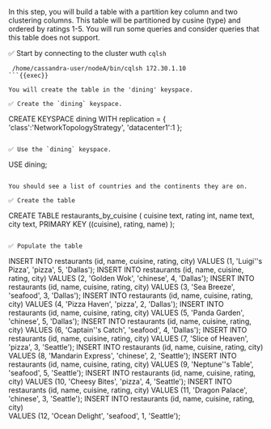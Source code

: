 In this step, you will build a table with a partition key column and two clustering columns.
This table will be partitioned by cusine (type) and ordered by ratings 1-5.
You will run some queries and consider queries that this table does not support.

✅ Start by connecting to the cluster wuth `cqlsh` 
```
 /home/cassandra-user/nodeA/bin/cqlsh 172.30.1.10
```{{exec}}

You will create the table in the 'dining' keyspace.

✅ Create the `dining` keyspace.
```
CREATE KEYSPACE dining WITH replication = {
  'class':'NetworkTopologyStrategy',
  'datacenter1':1
};
```{{exec}}

✅ Use the `dining` keyspace.
```
USE dining;
```{{exec}}

You should see a list of countries and the continents they are on.

✅ Create the table
```
CREATE TABLE restaurants_by_cuisine (
  cuisine text,
  rating int,
  name text,
  city text,
  PRIMARY KEY ((cuisine), rating, name)
);
```{{exec}}

✅ Populate the table
```
INSERT INTO restaurants (id, name, cuisine, rating, city) 
  VALUES (1, 'Luigi''s Pizza', 'pizza', 5, 'Dallas');
INSERT INTO restaurants (id, name, cuisine, rating, city) 
  VALUES (2, 'Golden Wok', 'chinese', 4, 'Dallas');
INSERT INTO restaurants (id, name, cuisine, rating, city) 
  VALUES (3, 'Sea Breeze', 'seafood', 3, 'Dallas');
INSERT INTO restaurants (id, name, cuisine, rating, city) 
  VALUES (4, 'Pizza Haven', 'pizza', 2, 'Dallas');
INSERT INTO restaurants (id, name, cuisine, rating, city) 
  VALUES (5, 'Panda Garden', 'chinese', 5, 'Dallas');
INSERT INTO restaurants (id, name, cuisine, rating, city) 
  VALUES (6, 'Captain''s Catch', 'seafood', 4, 'Dallas');
INSERT INTO restaurants (id, name, cuisine, rating, city) 
  VALUES (7, 'Slice of Heaven', 'pizza', 3, 'Seattle');
INSERT INTO restaurants (id, name, cuisine, rating, city) 
  VALUES (8, 'Mandarin Express', 'chinese', 2, 'Seattle');
INSERT INTO restaurants (id, name, cuisine, rating, city) 
  VALUES (9, 'Neptune''s Table', 'seafood', 5, 'Seattle');
INSERT INTO restaurants (id, name, cuisine, rating, city) 
  VALUES (10, 'Cheesy Bites', 'pizza', 4, 'Seattle');
INSERT INTO restaurants (id, name, cuisine, rating, city) 
  VALUES (11, 'Dragon Palace', 'chinese', 3, 'Seattle');
INSERT INTO restaurants (id, name, cuisine, rating, city)   
  VALUES (12, 'Ocean Delight', 'seafood', 1, 'Seattle');
```{{exec}}